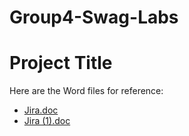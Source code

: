 # Group4-Swag-Labs
# Project Title

Here are the Word files for reference:

- [Jira.doc](Jira.doc)
- [Jira (1).doc](Jira(1).doc)
